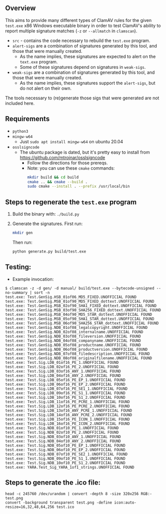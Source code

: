 ## Overview

This aims to provide many different types of ClamAV rules for the given `test.exe` x86 Windows executable binary in order to test ClamAV's ability to report multiple signature matches (`-z` or `--allmatch` in `clamscan`).

- `src` - contains the code necessary to rebuild the `test.exe` program.
- `alert-sigs` are a combination of signatures generated by this tool, and those that were manually created.
  - As the name implies, these signatures are expected to alert on the `text.exe` program.
  - Some of these signatures depend on signatures in `weak-sigs`.
- `weak-sigs` are a combination of signatures generated by this tool, and those that were manually created.
  - As the name implies, these signatures support the `alert-sigs`, but do not alert on their own.

The tools necessary to (re)generate those sigs that were generated are not included here.

## Requirements

- `python3`
- `mingw-w64`
  - Just `sudo apt install mingw-w64` on ubuntu 20.04
- `osslsigncode`
  - The ubuntu package is dated, but it's pretty easy to install from https://github.com/mtrojnar/osslsigncode
    - Follow the directions for those prereqs.
    - Note: you can use these `cmake` commands:
      ```bash
      mkdir build && cd build
      cmake .. && cmake --build .
      sudo cmake --install . --prefix /usr/local/bin
      ```

## Steps to regenerate the `test.exe` program

1. Build the binary with: `./build.py`

2. Generate the signatures. First run:
   ```sh
   mkdir gen
   ```
   Then run:
   ```sh
   python generate.py build/test.exe
   ```

## Testing:
 - Example invocation:
```
$ clamscan -z -d gen/ -d manual/ build/test.exe --bytecode-unsigned --no-summary | sort -n
test.exe: Test.GenSig.HSB_01of06_MD5_FIXED.UNOFFICIAL FOUND
test.exe: Test.GenSig.MSB_01of90_MD5_FIXED_dottext.UNOFFICIAL FOUND
test.exe: Test.GenSig.MSB_02of90_SHA1_FIXED_dottext.UNOFFICIAL FOUND
test.exe: Test.GenSig.MSB_03of90_SHA256_FIXED_dottext.UNOFFICIAL FOUND
test.exe: Test.GenSig.MSB_04of90_MD5_STAR_dottext.UNOFFICIAL FOUND
test.exe: Test.GenSig.MSB_05of90_SHA1_STAR_dottext.UNOFFICIAL FOUND
test.exe: Test.GenSig.MSB_06of90_SHA256_STAR_dottext.UNOFFICIAL FOUND
test.exe: Test.GenSig.NDB_01of08_legalcopyright.UNOFFICIAL FOUND
test.exe: Test.GenSig.NDB_02of08_internalname.UNOFFICIAL FOUND
test.exe: Test.GenSig.NDB_03of08_fileversion.UNOFFICIAL FOUND
test.exe: Test.GenSig.NDB_04of08_companyname.UNOFFICIAL FOUND
test.exe: Test.GenSig.NDB_05of08_productname.UNOFFICIAL FOUND
test.exe: Test.GenSig.NDB_06of08_productversion.UNOFFICIAL FOUND
test.exe: Test.GenSig.NDB_07of08_filedescription.UNOFFICIAL FOUND
test.exe: Test.GenSig.NDB_08of08_originalfilename.UNOFFICIAL FOUND
test.exe: Test.Sig.LDB_01of16_PE_1.UNOFFICIAL FOUND
test.exe: Test.Sig.LDB_02of16_PE_2.UNOFFICIAL FOUND
test.exe: Test.Sig.LDB_03of16_ANY_1.UNOFFICIAL FOUND
test.exe: Test.Sig.LDB_04of16_ANY_2.UNOFFICIAL FOUND
test.exe: Test.Sig.LDB_05of16_PE_EP_1.UNOFFICIAL FOUND
test.exe: Test.Sig.LDB_06of16_PE_EP_2.UNOFFICIAL FOUND
test.exe: Test.Sig.LDB_07of16_PE_SE1_1.UNOFFICIAL FOUND
test.exe: Test.Sig.LDB_09of16_PE_S1_1.UNOFFICIAL FOUND
test.exe: Test.Sig.LDB_10of16_PE_S1_2.UNOFFICIAL FOUND
test.exe: Test.Sig.LDB_11of16_PE_PCRE_1.UNOFFICIAL FOUND
test.exe: Test.Sig.LDB_12of16_PE_PCRE_2.UNOFFICIAL FOUND
test.exe: Test.Sig.LDB_13of16_ANY_PCRE_1.UNOFFICIAL FOUND
test.exe: Test.Sig.LDB_14of16_ANY_PCRE_2.UNOFFICIAL FOUND
test.exe: Test.Sig.LDB_15of16_PE_ICON_1.UNOFFICIAL FOUND
test.exe: Test.Sig.LDB_16of16_PE_ICON_2.UNOFFICIAL FOUND
test.exe: Test.Sig.NDB_01of10_PE_1.UNOFFICIAL FOUND
test.exe: Test.Sig.NDB_02of10_PE_2.UNOFFICIAL FOUND
test.exe: Test.Sig.NDB_03of10_ANY_1.UNOFFICIAL FOUND
test.exe: Test.Sig.NDB_04of10_ANY_2.UNOFFICIAL FOUND
test.exe: Test.Sig.NDB_05of10_PE_EP_1.UNOFFICIAL FOUND
test.exe: Test.Sig.NDB_06of10_PE_EP_2.UNOFFICIAL FOUND
test.exe: Test.Sig.NDB_07of10_PE_SE2_1.UNOFFICIAL FOUND
test.exe: Test.Sig.NDB_09of10_PE_S1_1.UNOFFICIAL FOUND
test.exe: Test.Sig.NDB_10of10_PE_S1_2.UNOFFICIAL FOUND
test.exe: YARA.Test_Sig_YARA_1of1_strings.UNOFFICIAL FOUND
```

## Steps to generate the .ico file:
```
head -c 245760 /dev/urandom | convert -depth 8 -size 320x256 RGB:- test.png
convert -background transparent test.png -define icon:auto-resize=16,32,48,64,256 test.ico
```
